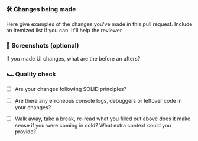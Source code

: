 ### 🛠 Changes being made

Here give examples of the changes you've made in this pull request. Include an itemized list if you can. It'll help the reviewer


### 📸 Screenshots (optional)

If you made UI changes, what are the before an afters?

### 🏎 Quality check

- [ ] Are your changes following SOLID principles?

- [ ] Are there any erroneous console logs, debuggers or leftover code in your changes?

- [ ] Walk away, take a break, re-read what you filled out above does it make sense if you were coming in cold? What extra context could you provide?
